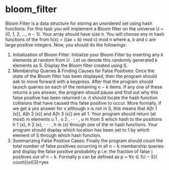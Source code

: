 # bloom_filter
Bloom Filter is a data structure for storing an unordered set using hash functions.
For this task you will implement a Bloom filter on the universe U = {0, 1, 2, ..., n − 1}. Your array should have size n.
You will choose any m hash functions of the from h(x) = ((ax + b) mod c) mod n where a, b and c are large positive
integers.
Now, you should do the followings:
1. Initialization of Bloom Filter: Initialize your Bloom Filter by inserting any k elements at random from U . Let
us denote this randomly generated k elements as S. Display the Bloom filter created using S.
2. Membership Queries & Finding Causes for False Positives: Once the state of the Bloom filter has been
displayed, then the program should ask to move forward with a keypress. After that the program should launch
queries on each of the remaining n − k items. If any one of these returns a yes answer, the program should pause
and find out why this false positive has been returned i.e. it should locate the hash function collisions that have
caused this false positive to occur. More formally, if we get a yes answer for x although x is not in S, this means
that A[h 1 (x)], A[h 2 (x)] and A[h 3 (x)] are all 1. Your program should return (at most) m elements u 1 , u 2 , · · · , u m
from S which hash to the positions h 1 (x), h 2 (x), · · · , h m (x) through one of the m hash functions. Your program
should display which location has been set to 1 by which element of S through which hash function.
3. Summarizing False Positive Cases: Finally the program should count the total number of false positives
occurring in all n − k membership queries and display the false positive probability p i.e. the fraction of false
)
positives out of n − k. Formally p can be defined as p = ∀x ∈ {U − S}( count((x∈S)=yes

